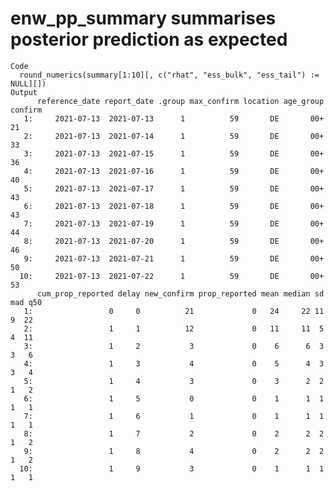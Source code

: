 # enw_pp_summary summarises posterior prediction as expected

    Code
      round_numerics(summary[1:10][, c("rhat", "ess_bulk", "ess_tail") := NULL][])
    Output
          reference_date report_date .group max_confirm location age_group confirm
       1:     2021-07-13  2021-07-13      1          59       DE       00+      21
       2:     2021-07-13  2021-07-14      1          59       DE       00+      33
       3:     2021-07-13  2021-07-15      1          59       DE       00+      36
       4:     2021-07-13  2021-07-16      1          59       DE       00+      40
       5:     2021-07-13  2021-07-17      1          59       DE       00+      43
       6:     2021-07-13  2021-07-18      1          59       DE       00+      43
       7:     2021-07-13  2021-07-19      1          59       DE       00+      44
       8:     2021-07-13  2021-07-20      1          59       DE       00+      46
       9:     2021-07-13  2021-07-21      1          59       DE       00+      50
      10:     2021-07-13  2021-07-22      1          59       DE       00+      53
          cum_prop_reported delay new_confirm prop_reported mean median sd mad q50
       1:                 0     0          21             0   24     22 11   9  22
       2:                 1     1          12             0   11     11  5   4  11
       3:                 1     2           3             0    6      6  3   3   6
       4:                 1     3           4             0    5      4  3   3   4
       5:                 1     4           3             0    3      2  2   1   2
       6:                 1     5           0             0    1      1  1   1   1
       7:                 1     6           1             0    1      1  1   1   1
       8:                 1     7           2             0    2      2  2   1   2
       9:                 1     8           4             0    2      2  2   1   2
      10:                 1     9           3             0    1      1  1   1   1

